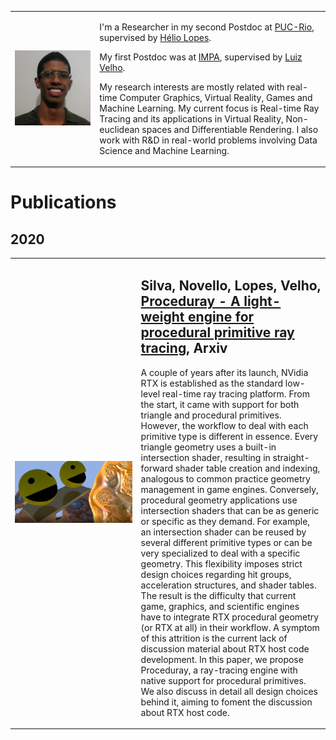 <table>
<tr>
<td markdown="1">

<img src="figs/photo.jpg" width="1000"/>

</td>
<td markdown="1">

I'm a Researcher in my second Postdoc at [PUC-Rio](https://www.puc-rio.br/english/ "PUC-Rio's Homepage"), supervised by [Hélio Lopes](http://www-di.inf.puc-rio.br/~lopes/ "Hélio Lopes's Homepage").

My first Postdoc was at [IMPA](https://impa.br/en_US/ "IMPA's Homepage"), supervised by [Luiz Velho](http://lvelho.impa.br/ "Luiz Velho's Homepage").

My research interests are mostly related with real-time Computer Graphics, Virtual Reality, Games and Machine Learning. My current focus is Real-time Ray Tracing and its applications in Virtual Reality, Non-euclidean spaces and Differentiable Rendering. I also work with R&D in real-world problems involving Data Science and Machine Learning.

</td>
</tr>
</table>

# Publications

## 2020

<table>
<tr>
<td> <img src="figs/proceduray.png"/> </td>
<td width="60%">
        
## Silva, Novello, Lopes, Velho, [Proceduray - A light-weight engine for procedural primitive ray tracing](https://arxiv.org/abs/2012.10357 "PUC-Rio's Homepage"), Arxiv

A couple of years after its launch, NVidia RTX is established as the standard low-level real-time ray tracing platform. From the start, it came with support for both triangle and procedural primitives. However, the workflow to deal with each primitive type is different in essence. Every triangle geometry uses a built-in intersection shader, resulting in straight-forward shader table creation and indexing, analogous to common practice geometry management in game engines. Conversely, procedural geometry applications use intersection shaders that can be as generic or specific as they demand. For example, an intersection shader can be reused by several different primitive types or can be very specialized to deal with a specific geometry. This flexibility imposes strict design choices regarding hit groups, acceleration structures, and shader tables. The result is the difficulty that current game, graphics, and scientific engines have to integrate RTX procedural geometry (or RTX at all) in their workflow. A symptom of this attrition is the current lack of discussion material about RTX host code development. In this paper, we propose Proceduray, a ray-tracing engine with native support for procedural primitives. We also discuss in detail all design choices behind it, aiming to foment the discussion about RTX host code.

</td>
</tr>
</table>
